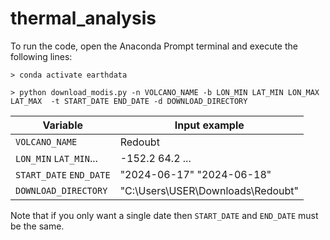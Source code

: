 # thermal_analysis

To run the code, open the Anaconda Prompt terminal and execute the following lines:

```
> conda activate earthdata
```


```
> python download_modis.py -n VOLCANO_NAME -b LON_MIN LAT_MIN LON_MAX LAT_MAX  -t START_DATE END_DATE -d DOWNLOAD_DIRECTORY
```

| Variable | Input example |
|----------|---------------|
| `VOLCANO_NAME`| Redoubt |
| `LON_MIN` `LAT_MIN`... | -152.2 64.2 ... |
| `START_DATE` `END_DATE` | "2024-06-17" "2024-06-18" |
| `DOWNLOAD_DIRECTORY` | "C:\\Users\\USER\\Downloads\Redoubt" |

Note that if you only want a single date then `START_DATE` and  `END_DATE` must be the same.
